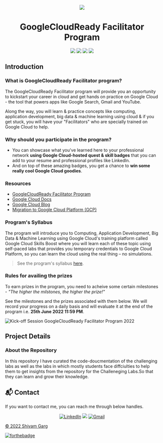 <p align="center">
   <img src="https://services.google.com/fh/files/misc/crf21-rect-banner.png">
<h1 align="center">GoogleCloudReady Facilitator Program </h1>
</p>
<div align="center">
   <img src="https://img.shields.io/github/forks/wasimreja/gcr-leaderboard?style=for-the-badge">
   <img src="https://img.shields.io/github/stars/wasimreja/gcr-leaderboard?style=for-the-badge">
   <img src="https://img.shields.io/github/issues/wasimreja/gcr-leaderboard?style=for-the-badge">
   <img src="https://img.shields.io/github/issues-pr/wasimreja/gcr-leaderboard?style=for-the-badge">
</div>

## Introduction
 
### What is GoogleCloudReady Facilitator program?
The GoogleCloudReady Facilitator program will provide you an opportunity to kickstart your career in cloud and get hands on practice on Google Cloud - the tool that powers apps like Google Search, Gmail and YouTube.

Along the way, you will learn & practice concepts like computing, application development, big data & machine learning using cloud & if you get stuck, you will have your "Facilitators" who are specially trained on Google Cloud to help.

### Why should you participate in the program?
- You can showcase what you've learned here to your professional network **using Google Cloud-hosted quest & skill badges** that you can add to your resume and professional profiles like LinkedIn.
- And on top of these amazing badges, you get a chance to **win some really cool Google Cloud goodies**. 

### Resources
* [GoogleCloudReady Facilitator Program](https://events.withgoogle.com/googlecloudready-facilitator-program/#content)
* [Google Cloud Docs](https://cloud.google.com/docs)
* [Google Cloud Blog](https://cloud.google.com/blog/)
* [Migration to Google Cloud Platform (GCP)](https://blog.hike.in/migration-to-google-cloud-platform-gcp-17c397e564b8)

### Program's Syllabus
The program will introduce you to Computing, Application Development, Big Data & Machine Learning using Google Cloud's training platform called Google Cloud Skills Boost where you will learn each of these topic using self-paced labs that provides you temporary credentials to Google Cloud Platform, so you can learn the cloud using the real thing – no simulations.

> See the program's syllabus [here](https://events.withgoogle.com/googlecloudready-facilitator-program/#program-syllabus).
### Rules for availing the prizes

To earn prizes in the program, you need to acheive some certain milestones - *"The higher the milstones, the higher the prize!"*

See the milestones and the prizes associated with them below. We will record your progress on a daily basis and will evaluate it at the end of the program i.e. **25th June 2022 11:59 PM**.

![Kick-off Session GoogleCloudReady Facilitator Program 2022](https://user-images.githubusercontent.com/77227201/166416386-09c4acea-2405-4b2e-9b8e-e0a8384a7156.png)

## Project Details

### About the Repository 
In this repository I have curated the code-doucmentation of the challenging labs as well as the labs in which mostly students face diffciulties to help them to get insights from the repository for the Challeneging Labs.So that they can learn and grow their knowledge.

<h2>📬 Contact</h2>

If you want to contact me, you can reach me through below handles.

<div align="center">

<a  href="https://www.linkedin.com/in/shivam-garg-15675720a/" target="_blank"><img alt="LinkedIn" src="https://img.shields.io/badge/linkedin%20-%230077B5.svg?&style=for-the-badge&logo=linkedin&logoColor=white" /></a>
<a href="https://twitter.com/Shivams_twt" target="_blank"><img src="https://img.shields.io/badge/twitter-%2300acee.svg?&style=for-the-badge&logo=twitter&logoColor=white&alt=twitter" /></a>
<a href="mailto:shivanshagarwal2020@gmail.com"><img  alt="Gmail" src="https://img.shields.io/badge/Gmail-D14836?style=for-the-badge&logo=gmail&logoColor=white" />

</div>

© 2022 Shivam Garg


[![forthebadge](https://forthebadge.com/images/badges/built-with-love.svg)](https://forthebadge.com)